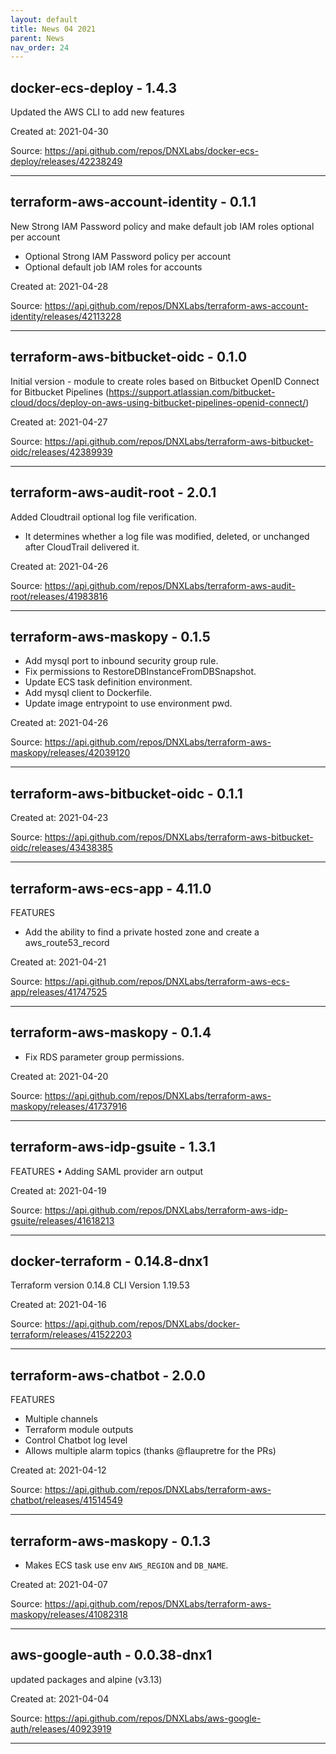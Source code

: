 ```yaml
---
layout: default
title: News 04 2021
parent: News
nav_order: 24
---
```




## docker-ecs-deploy - 1.4.3
Updated the AWS CLI to add new features

Created at: 2021-04-30

<!-- TODO: Include source link to the version tag -->
Source:  https://api.github.com/repos/DNXLabs/docker-ecs-deploy/releases/42238249

---


## terraform-aws-account-identity - 0.1.1
New Strong IAM Password policy and make default job IAM roles optional per account

- Optional Strong IAM Password policy per account
- Optional default job IAM roles for accounts

Created at: 2021-04-28

<!-- TODO: Include source link to the version tag -->
Source:  https://api.github.com/repos/DNXLabs/terraform-aws-account-identity/releases/42113228

---


## terraform-aws-bitbucket-oidc - 0.1.0
Initial version - module to create roles based on Bitbucket OpenID Connect for Bitbucket Pipelines (https://support.atlassian.com/bitbucket-cloud/docs/deploy-on-aws-using-bitbucket-pipelines-openid-connect/)

Created at: 2021-04-27

<!-- TODO: Include source link to the version tag -->
Source:  https://api.github.com/repos/DNXLabs/terraform-aws-bitbucket-oidc/releases/42389939

---


## terraform-aws-audit-root - 2.0.1
Added Cloudtrail optional log file verification.

- It determines whether a log file was modified, deleted, or unchanged after CloudTrail delivered it.

Created at: 2021-04-26

<!-- TODO: Include source link to the version tag -->
Source:  https://api.github.com/repos/DNXLabs/terraform-aws-audit-root/releases/41983816

---


## terraform-aws-maskopy - 0.1.5
- Add mysql port to inbound security group rule.
- Fix permissions to RestoreDBInstanceFromDBSnapshot.
- Update ECS task definition environment.
- Add mysql client to Dockerfile.
- Update image entrypoint to use environment pwd.

Created at: 2021-04-26

<!-- TODO: Include source link to the version tag -->
Source:  https://api.github.com/repos/DNXLabs/terraform-aws-maskopy/releases/42039120

---


## terraform-aws-bitbucket-oidc - 0.1.1


Created at: 2021-04-23

<!-- TODO: Include source link to the version tag -->
Source:  https://api.github.com/repos/DNXLabs/terraform-aws-bitbucket-oidc/releases/43438385

---


## terraform-aws-ecs-app - 4.11.0
FEATURES
- Add the ability to find a private hosted zone and create a aws_route53_record

Created at: 2021-04-21

<!-- TODO: Include source link to the version tag -->
Source:  https://api.github.com/repos/DNXLabs/terraform-aws-ecs-app/releases/41747525

---


## terraform-aws-maskopy - 0.1.4
- Fix RDS parameter group permissions.

Created at: 2021-04-20

<!-- TODO: Include source link to the version tag -->
Source:  https://api.github.com/repos/DNXLabs/terraform-aws-maskopy/releases/41737916

---


## terraform-aws-idp-gsuite - 1.3.1
FEATURES
• Adding SAML provider arn output

Created at: 2021-04-19

<!-- TODO: Include source link to the version tag -->
Source:  https://api.github.com/repos/DNXLabs/terraform-aws-idp-gsuite/releases/41618213

---


## docker-terraform - 0.14.8-dnx1
Terraform version 0.14.8
CLI Version 1.19.53

Created at: 2021-04-16

<!-- TODO: Include source link to the version tag -->
Source:  https://api.github.com/repos/DNXLabs/docker-terraform/releases/41522203

---


## terraform-aws-chatbot - 2.0.0
FEATURES
- Multiple channels
- Terraform module outputs
- Control Chatbot log level
- Allows multiple alarm topics
(thanks @flaupretre for the PRs)

Created at: 2021-04-12

<!-- TODO: Include source link to the version tag -->
Source:  https://api.github.com/repos/DNXLabs/terraform-aws-chatbot/releases/41514549

---


## terraform-aws-maskopy - 0.1.3
- Makes ECS task use env `AWS_REGION` and `DB_NAME`.

Created at: 2021-04-07

<!-- TODO: Include source link to the version tag -->
Source:  https://api.github.com/repos/DNXLabs/terraform-aws-maskopy/releases/41082318

---


## aws-google-auth - 0.0.38-dnx1
updated packages and alpine (v3.13)

Created at: 2021-04-04

<!-- TODO: Include source link to the version tag -->
Source:  https://api.github.com/repos/DNXLabs/aws-google-auth/releases/40923919

---

